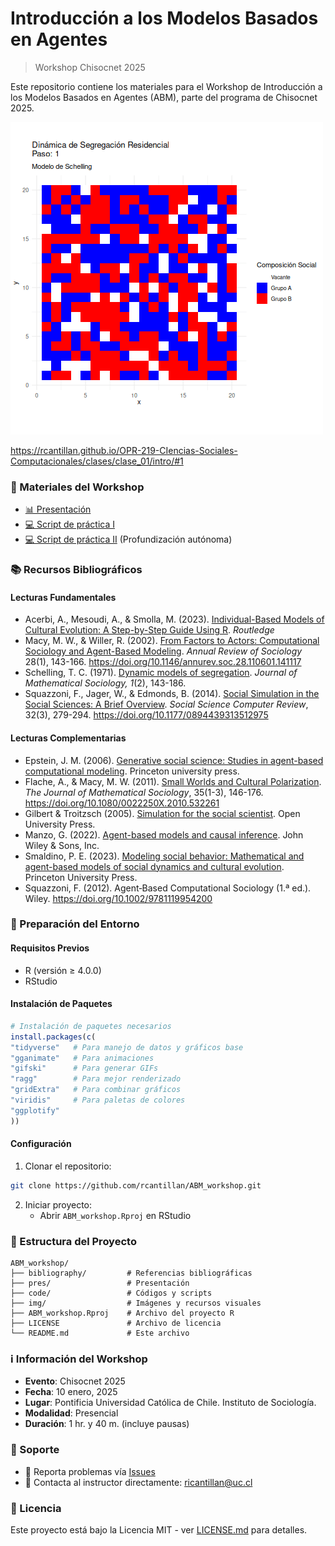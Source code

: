 # Introducción a los Modelos Basados en Agentes
> Workshop Chisocnet 2025

Este repositorio contiene los materiales para el Workshop de Introducción a los Modelos Basados en Agentes (ABM), parte del programa de Chisocnet 2025.

![](img/segregacion_schelling.gif)

https://rcantillan.github.io/OPR-219-CIencias-Sociales-Computacionales/clases/clase_01/intro/#1

### 🎯 Materiales del Workshop

- [📊 Presentación](https://rcantillan.github.io/ABM_workshop/pres/index) 
- [💻 Script de práctica I](https://rcantillan.github.io/ABM_workshop/code/01/01_schelling.html)
- [💻 Script de práctica II](https://github.com/rcantillan/ABM_workshop/blob/main/code/02/01_contagio.R) (Profundización autónoma)

### 📚 Recursos Bibliográficos

#### Lecturas Fundamentales

- Acerbi, A., Mesoudi, A., & Smolla, M. (2023). [Individual-Based Models of Cultural Evolution: A Step-by-Step Guide Using R](bibliography/acerbi_et_al_2022.pdf). *Routledge*
- Macy, M. W., & Willer, R. (2002). [From Factors to Actors: Computational Sociology and Agent-Based Modeling](bibliography/annurev.soc.28.110601.141117.pdf). *Annual Review of Sociology* 28(1), 143-166. https://doi.org/10.1146/annurev.soc.28.110601.141117
- Schelling, T. C. (1971). [Dynamic models of segregation](bibliography/schelling1971.pdf). *Journal of Mathematical Sociology, 1*(2), 143-186.
- Squazzoni, F., Jager, W., & Edmonds, B. (2014). [Social Simulation in the Social Sciences: A Brief Overview](bibliography/SquazzoniJagerEdmonds2014SSCR.pdf). *Social Science Computer Review*, 32(3), 279-294. https://doi.org/10.1177/0894439313512975

#### Lecturas Complementarias

- Epstein, J. M. (2006). [Generative social science: Studies in agent-based computational modeling](https://www.cs.unibo.it/babaoglu/courses/cas/papers/Epstein%20-%202006%20-%20Generative%20Social%20Science%20Studies%20in%20Agent-Based%20Computational%20Modeling.pdf). Princeton university press.
- Flache, A., & Macy, M. W. (2011). [Small Worlds and Cultural Polarization](bibliography/FlacheMacy2011.pdf). *The Journal of Mathematical Sociology*, 35(1-3), 146-176. https://doi.org/10.1080/0022250X.2010.532261
- Gilbert & Troitzsch (2005). [Simulation for the social scientist](https://cress.soc.surrey.ac.uk/s4ss/S4SS-sample-chapter.pdf). Open University Press. 
- Manzo, G. (2022). [Agent-based models and causal inference](bibliography/manzo2022.pdf). John Wiley & Sons, Inc.
- Smaldino, P. E. (2023). [Modeling social behavior: Mathematical and agent-based models of social dynamics and cultural evolution](bibliography/smaldino2023.pdf). Princeton University Press.
- Squazzoni, F. (2012). Agent‐Based Computational Sociology (1.ª ed.). Wiley. https://doi.org/10.1002/9781119954200

### 🔧 Preparación del Entorno

#### Requisitos Previos

- R (versión ≥ 4.0.0)
- RStudio 

#### Instalación de Paquetes

```r
# Instalación de paquetes necesarios
install.packages(c(
"tidyverse"   # Para manejo de datos y gráficos base
"gganimate"   # Para animaciones
"gifski"      # Para generar GIFs
"ragg"        # Para mejor renderizado
"gridExtra"   # Para combinar gráficos
"viridis"     # Para paletas de colores
"ggplotify"
))
```

#### Configuración

1. Clonar el repositorio:
```bash
git clone https://github.com/rcantillan/ABM_workshop.git
```

2. Iniciar proyecto:
   - Abrir `ABM_workshop.Rproj` en RStudio

### 📁 Estructura del Proyecto

```
ABM_workshop/
├── bibliography/         # Referencias bibliográficas
├── pres/                 # Presentación
├── code/                 # Códigos y scripts
├── img/                  # Imágenes y recursos visuales
├── ABM_workshop.Rproj    # Archivo del proyecto R
├── LICENSE               # Archivo de licencia
└── README.md             # Este archivo
```

### ℹ️ Información del Workshop

- **Evento**: Chisocnet 2025
- **Fecha**: 10 enero, 2025
- **Lugar**: Pontificia Universidad Católica de Chile. Instituto de Sociología. 
- **Modalidad**: Presencial
- **Duración**: 1 hr. y 40 m. (incluye pausas)

### 💬 Soporte

- 🐛 Reporta problemas vía [Issues](../../issues)
- 📧 Contacta al instructor directamente: ricantillan@uc.cl

### 📄 Licencia

Este proyecto está bajo la Licencia MIT - ver [LICENSE.md](LICENSE.md) para detalles.


